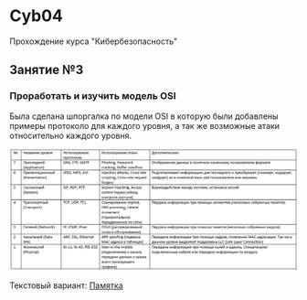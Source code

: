 # **Cyb04**
Прохождение курса "Кибербезопасность"

## **Занятие №3**

### Проработать и изучить модель OSI

Была сделана шпоргалка по модели  OSI в которую были добавлены примеры протоколо для каждого уровня, а так же возможные атаки относительно каждого уровня.

![Памятка](/Lesson_4/%D0%94%D0%97%204_1.png)

Текстовый вариант: [Памятка](/Lesson_4/%D0%94%D0%97-4_1.docx)
